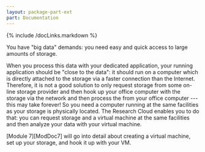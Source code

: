 ```yaml
---
layout: package-part-ext
part: Documentation
---
```


{% include /docLinks.markdown %}

You have "big data" demands: you need easy and quick access to large amounts of storage. 

When you process this data with your dedicated application, your running application should be "close to the data": it should run on a computer which is directly attached to the storage via a faster connection than the Internet. Therefore, it is not a good solution to only request storage from some on-line storage provider and then hook up your office computer with the storage via the network and then process the from your office computer --- this may take forever! So you need a computer running at the same facilities as your storage is physically located. The Research Cloud enables you to do that: you can request storage and a virtual machine at the same facilities and then analyze your data with your virtual machine.

[Module 7][ModDoc7] will go into detail about creating a virtual machine, set up your storage, and hook it up with your VM.


